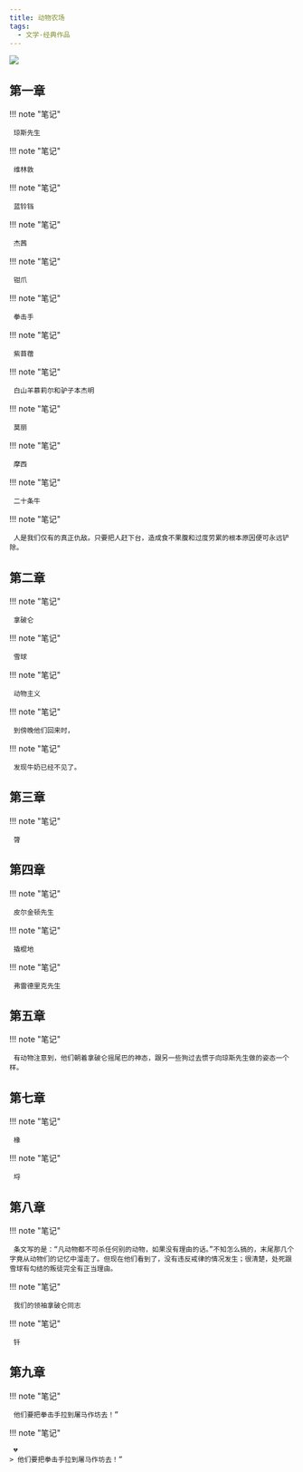```yaml
---
title: 动物农场
tags:
  - 文学-经典作品
---
```


![](https://wfqqreader-1252317822.image.myqcloud.com/cover/912/22781912/s_22781912.jpg)


## 第一章




!!! note "笔记"

	 琼斯先生 


!!! note "笔记"

	 维林敦 


!!! note "笔记"

	 蓝铃铛 


!!! note "笔记"

	 杰茜 


!!! note "笔记"

	 钳爪 


!!! note "笔记"

	 拳击手 


!!! note "笔记"

	 紫苜蓿 


!!! note "笔记"

	 白山羊慕莉尔和驴子本杰明 


!!! note "笔记"

	 莫丽 


!!! note "笔记"

	 摩西 


!!! note "笔记"

	 二十条牛 


!!! note "笔记"

	 人是我们仅有的真正仇敌。只要把人赶下台，造成食不果腹和过度劳累的根本原因便可永远铲除。
 


## 第二章




!!! note "笔记"

	 拿破仑 


!!! note "笔记"

	 雪球 


!!! note "笔记"

	 动物主义 


!!! note "笔记"

	 到傍晚他们回来时， 


!!! note "笔记"

	 发现牛奶已经不见了。 


## 第三章




!!! note "笔记"

	 膂 


## 第四章




!!! note "笔记"

	 皮尔金顿先生 


!!! note "笔记"

	 撬棍地 


!!! note "笔记"

	 弗雷德里克先生 


## 第五章




!!! note "笔记"

	 有动物注意到，他们朝着拿破仑摇尾巴的神态，跟另一些狗过去惯于向琼斯先生做的姿态一个样。 


## 第七章




!!! note "笔记"

	 椽 


!!! note "笔记"

	 埒 


## 第八章




!!! note "笔记"

	 条文写的是：“凡动物都不可杀任何别的动物，如果没有理由的话。”不知怎么搞的，末尾那几个字竟从动物们的记忆中溜走了。但现在他们看到了，没有违反戒律的情况发生；很清楚，处死跟雪球有勾结的叛徒完全有正当理由。 


!!! note "笔记"

	 我们的领袖拿破仑同志 


!!! note "笔记"

	 钎 


## 第九章




!!! note "笔记"

	 他们要把拳击手拉到屠马作坊去！” 


!!! note "笔记"

	 💔 
	> 他们要把拳击手拉到屠马作坊去！”



